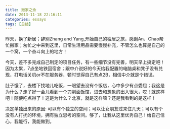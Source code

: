 ```yaml
---
title: 搬家之余
date: 2013-11-18 22:16:11
categories: essays
tags: [总结]
---
```

昨天，换了新居；辞别Zhang and Yang,开始自己的独居之旅，感谢An、Chao帮忙搬家；匆忙之中来到这里，日常生活用品需要慢慢补充，不管怎么也算是自己的一个窝，一个奋斗向上的地方！

今天，差不多完成自己制定的项目任务，有一些细节没有完善，明天早上搞定吧！因为太累，7点坐地铁回宿舍；跟中介说好的今天给我配置的电脑桌和凳子没有兑现，打电话关机or不在服务器，顿时觉得自己有点2B，相信中介就是个错误。

肚子饿了，去楼下找地儿吃饭，一眼望去没有个饭店，心中多少有点委屈；我这是为什么？走了好一会儿看到一个刀削面饭馆，进去和想象的出入很大，哎！就这样吧！随便吃点得了！这是为什么？北京，就是这样嘛？还是我看到的是这样！

决定单独出来的原因: 可以有个独立的空间；可以让女朋友过来住几天；可以有个没有人打扰的环境，拥有独立思考的空间。够了，让我从这里优秀自己！给自己信心，我能行，我能做到。